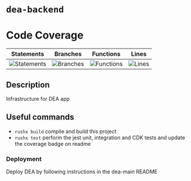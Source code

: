 # `dea-backend`

# Code Coverage

| Statements                                                                               | Branches                                                                             | Functions                                                                              | Lines                                                                          |
| ---------------------------------------------------------------------------------------- | ------------------------------------------------------------------------------------ | -------------------------------------------------------------------------------------- | ------------------------------------------------------------------------------ |
| ![Statements](https://img.shields.io/badge/statements-81.92%25-yellow.svg?style=flat) | ![Branches](https://img.shields.io/badge/branches-68.61%25-red.svg?style=flat) | ![Functions](https://img.shields.io/badge/functions-72.77%25-red.svg?style=flat) | ![Lines](https://img.shields.io/badge/lines-82.2%25-yellow.svg?style=flat) |

## Description

Infrastructure for DEA app

## Useful commands

- `rushx build` compile and build this project
- `rushx test` perform the jest unit, integration and CDK tests and update the coverage badge on readme

### Deployment

Deploy DEA by following instructions in the dea-main README
